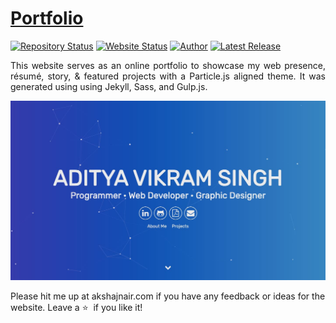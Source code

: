 # <a href="https://akshajnair.com" target="_blank">Portfolio</a>

[![Repository Status](https://img.shields.io/badge/Repository%20Status-Maintained-dark%20green.svg)](https://github.com/Akshajnair/portfolio/)
[![Website Status](https://img.shields.io/badge/Website%20Status-Online-green)](https://akshajnair.com)
[![Author](https://img.shields.io/badge/Author-Akshaj%20Nair-blue.svg)](https://www.linkedin.com/in/akshajnair/)
[![Latest Release](https://img.shields.io/badge/Latest%20Release-27%20January%202021-yellow.svg)](https://github.com/AVS1508/My-Alternate-Portfolio-Website/commit/master)

 <p align="justify">This website serves as an online portfolio to showcase my web presence, résumé, story, & featured projects with a Particle.js aligned theme. It was generated using using Jekyll, Sass, and Gulp.js.</p>

![My Alternate Portfolio Website](https://raw.githubusercontent.com/AVS1508/My-Alternate-Portfolio-Website/master/My-Alternate-Portfolio-Website.jpg)

Please hit me up at akshajnair.com if you have any feedback or ideas for the website. Leave a :star: &nbsp;if you like it!
